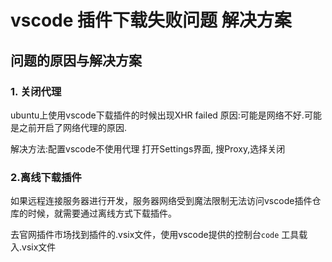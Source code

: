 # vscode 插件下载失败问题 解决方案


## 问题的原因与解决方案

### 1. 关闭代理

ubuntu上使用vscode下载插件的时候出现XHR failed
原因:可能是网络不好.可能是之前开启了网络代理的原因.

解决方法:配置vscode不使用代理
打开Settings界面, 搜Proxy,选择关闭

### 2.离线下载插件

如果远程连接服务器进行开发，服务器网络受到魔法限制无法访问vscode插件仓库的时候，就需要通过离线方式下载插件。

去官网插件市场找到插件的.vsix文件，使用vscode提供的控制台`code` 工具载入.vsix文件
